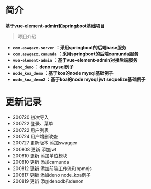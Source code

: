 # 简介 #
**基于vue-element-admin和springboot基础项目**
> 项目介绍
- **`com.aswqazx.server` ：采用springboot的后端base服务**
- **`com.aswqazx.camunda` ：采用springboot的后端camunda服务**
- **`vue-element-admin` ：基于vue-element-admin对接后端服务**
- **`deno_demo` ：deno mysql例子**
- **`node_koa_demo` ：基于koa的node mysql基础例子**
- **`node_koa_demo2` ：基于koa的node mysql jwt sequelize基础例子**
# 更新记录 #
 - 200720 初次导入
 - 200722 登录、菜单
 - 200722 用户列表
 - 200724 用户增删改查
 - 200727 更新版本 添加swagger
 - 200808 更新 添加jwt
 - 200810 更新 添加单位模块
 - 200810 更新 添加camunda
 - 200812 更新 添加前端工作流和bpmnjs
 - 200817 更新 添加deno node_koa例子
 - 200819 更新 添加denodb和denon
